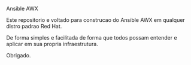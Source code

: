 Ansible AWX

Este repositorio e voltado para construcao do Ansible AWX em qualquer distro padrao Red Hat.

De forma simples e facilitada de forma que todos possam entender e aplicar em sua propria infraestrutura.

Obrigado.
